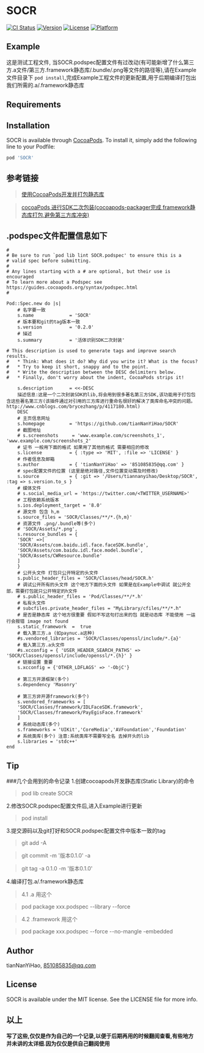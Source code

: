 # SOCR

[![CI Status](https://img.shields.io/travis/tianNanYiHao/SOCR.svg?style=flat)](https://travis-ci.org/tianNanYiHao/SOCR)
[![Version](https://img.shields.io/cocoapods/v/SOCR.svg?style=flat)](https://cocoapods.org/pods/SOCR)
[![License](https://img.shields.io/cocoapods/l/SOCR.svg?style=flat)](https://cocoapods.org/pods/SOCR)
[![Platform](https://img.shields.io/cocoapods/p/SOCR.svg?style=flat)](https://cocoapods.org/pods/SOCR)

## Example

这是测试工程文件, 当SOCR.podspec配置文件有过改动(有可能新增了什么第三方.a文件/第三方.framework静态库/.bundle/.png等文件的路径等),请在Example文件目录下 ```pod install```,完成Example工程文件的更新配置,用于后期编译打包出我们所需的.a/.framework静态库

## Requirements

## Installation

SOCR is available through [CocoaPods](https://cocoapods.org). To install
it, simply add the following line to your Podfile:

```ruby
pod 'SOCR'
```

## 参考链接
>[使用CocoaPods开发并打包静态库](http://www.cnblogs.com/brycezhang/p/4117180.html)

>[cocoaPods 进行SDK二次包装(cocoapods-packager完成 framework静态库打包,避免第三方库冲突)](https://blog.csdn.net/iOSTianNan/article/details/81007691)

## .podspec文件配置信息如下
```
#
# Be sure to run `pod lib lint SOCR.podspec' to ensure this is a
# valid spec before submitting.
#
# Any lines starting with a # are optional, but their use is encouraged
# To learn more about a Podspec see https://guides.cocoapods.org/syntax/podspec.html
#

Pod::Spec.new do |s|
    # 名字要一致
    s.name             = 'SOCR'
    # 版本要和git的tag版本一致
    s.version          = '0.2.0'
    # 描述
    s.summary          = '活体识别SDK二次封装'

# This description is used to generate tags and improve search results.
#   * Think: What does it do? Why did you write it? What is the focus?
#   * Try to keep it short, snappy and to the point.
#   * Write the description between the DESC delimiters below.
#   * Finally, don't worry about the indent, CocoaPods strips it!

    s.description      = <<-DESC
    描述信息:这是一个二次封装SDK的lib,将会用到很多著名第三方SDK,该功能用于打包包含这些著名第三方(该插件通过对引用的三方库进行重命名很好的解决了类库命名冲突的问题。http://www.cnblogs.com/brycezhang/p/4117180.html)
    DESC
    # 主页信息网址
    s.homepage         = 'https://github.com/tianNanYiHao/SOCR'
    # 截图地址
    # s.screenshots     = 'www.example.com/screenshots_1', 'www.example.com/screenshots_2'
    # 证书 一般用下面的格式 如果用了其他的格式 需要相应的修改
    s.license          = { :type => 'MIT', :file => 'LICENSE' }
    # 作者信息及邮箱
    s.author           = { 'tianNanYiHao' => '851085835@qq.com' }
    # spec配置文件的位置 (这里是绝对路径,文件位置变动需及时修改)
    s.source           = { :git => '/Users/tiannanyihao/Desktop/SOCR', :tag => s.version.to_s }
    # 媒体文件
    # s.social_media_url = 'https://twitter.com/<TWITTER_USERNAME>'
    # 工程依赖系统版本
    s.ios.deployment_target = '8.0'
    # 源文件 包含 h,m
    s.source_files = 'SOCR/Classes/**/*.{h,m}'
    # 资源文件 .png/.bundle等(多个)
    # 'SOCR/Assets/*.png',
    s.resource_bundles = {
    'SOCR' =>[
    'SOCR/Assets/com.baidu.idl.face.faceSDK.bundle',
    'SOCR/Assets/com.baidu.idl.face.model.bundle',
    'SOCR/Assets/CWResource.bundle'
    ]
    }
    # 公开头文件 打包只公开特定的头文件
    s.public_header_files = 'SOCR/Classes/head/SOCR.h'
    # 调试公开所有的头文件 这个地方下面的头文件 如果是在Example中调试 就公开全部，需要打包就只公开特定的h文件
    # s.public_header_files = 'Pod/Classes/**/*.h'
    # 私有头文件
    # subcfiles.private_header_files = "MyLibrary/cfiles/**/*.h"
    # 是否是静态库 这个地方很重要 假如不写这句打出来的包 就是动态库 不能使用 一运行会报错 image not found
    s.static_framework  =  true
    # 载入第三方.a (如paynuc.a这种)
    #s.vendored_libraries = 'SOCR/Classes/openssl/include/*.{a}'
    # 载入第三方.a头文件
    #s.xcconfig = { 'USER_HEADER_SEARCH_PATHS' => 'SOCR/Classes/openssl/include/openssl/*.{h}' }
    # 链接设置 重要
    s.xcconfig = {'OTHER_LDFLAGS' => '-ObjC'}

    # 第三方开源框架(多个)
    s.dependency 'Masonry'

    # 第三方非开源framework(多个)
    s.vendored_frameworks = [
    'SOCR/Classes/framework/IDLFaceSDK.framework',
    'SOCR/Classes/framework/PayEgisFace.framework'
    ]
    # 系统动态库(多个)
    s.frameworks = 'UIKit','CoreMedia','AVFoundation','Foundation'
    # 系统类库(多个) 注意:系统类库不需要写全名 去掉开头的lib
    s.libraries = 'stdc++'
end

```

## Tip
###几个会用到的命令记录
1.创建cocoapods开发静态库(Static Library)的命令
> pod lib create SOCR 

2.修改SOCR.podspec配置文件后,进入Example进行更新
> pod install

3.提交源码以及git打好和SOCR.podspec配置文件中版本一致的tag
> git add -A

> git commit -m '版本0.1.0' -a

> git tag -a 0.1.0 -m '版本0.1.0'

4.编译打包.a/.framework静态库
>4.1 .a 用这个

>pod package xxx.podspec --library --force

>4.2 .framework 用这个

>pod package xxx.podspec --force --no-mangle -embedded

## Author

tianNanYiHao, 851085835@qq.com

## License

SOCR is available under the MIT license. See the LICENSE file for more info.

## 以上
**写了这些,仅仅是作为自己的一个记录,以便于后期再用的时候翻阅查看,有些地方并未讲的太详细.因为仅仅是供自己翻阅使用**